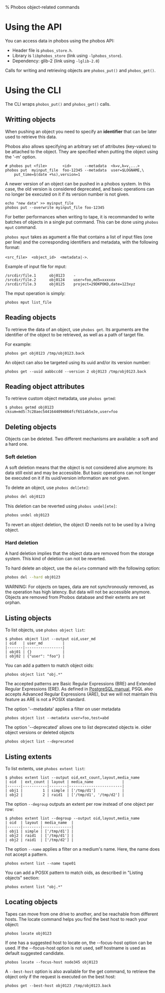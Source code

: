 % Phobos object-related commands

# Using the API
You can access data in phobos using the phobos API:

* Header file is `phobos_store.h`.
* Library is `libphobos_store` (link using `-lphobos_store`).
* Dependency: glib-2 (link using `-lglib-2.0`)

Calls for writing and retrieving objects are `phobos_put()` and
`phobos_get()`.

# Using the CLI
The CLI wraps `phobos_put()` and `phobos_get()` calls.

## Writting objects
When pushing an object you need to specify an **identifier** that can be later
used to retrieve this data.

Phobos also allows specifying an arbitrary set of attributes (key-values) to be
attached to the object. They are specified when putting the object using the
'-m' option.
```
# phobos put <file>       <id>      --metadata  <k=v,k=v,...>
phobos put  myinput_file  foo-12345 --metadata  user=$LOGNAME,\
    put_time=$(date +%s),version=1
```

A newer version of an object can be pushed in a phobos system. In this case, the
old version is considered deprecated, and basic operations can no longer be
executed on it if its version number is not given.

```
echo "new data" >> myinput_file
phobos put --overwrite myinput_file foo-12345
```

For better performances when writing to tape, it is recommanded to write batches
of objects in a single put command. This can be done using `phobos mput`
command.

`phobos mput` takes as agument a file that contains a list of input files (one
per line) and the corresponding identifiers and metadata, with the following format:

`<src_file>  <object_id>  <metadata|->`.

Example of input file for mput:
```
/srcdir/file.1      obj0123    -
/srcdir/file.2      obj0124    user=foo,md5=xxxxxx
/srcdir/file.3      obj0125    project=29DKPOKD,date=123xyz
```
The mput operation is simply:
```
phobos mput list_file
```

## Reading objects
To retrieve the data of an object, use `phobos get`. Its arguments are the
identifier of the object to be retrieved, as well as a path of target file.

For example:
```
phobos get obj0123 /tmp/obj0123.back
```

An object can also be targeted using its uuid and/or its version number:
```
phobos get --uuid aabbccdd --version 2 obj0123 /tmp/obj0123.back
```

## Reading object attributes
To retrieve custom object metadata, use `phobos getmd`:
```
$ phobos getmd obj0123
cksum=md5:7c28aec5441644094064fcf651ab5e3e,user=foo
```

## Deleting objects

Objects can be deleted. Two different mechanisms are available: a soft and a
hard one.

### Soft deletion

A soft deletion means that the object is not considered alive anymore: its data
still exist and may be accessible. But basic operations can not longer be
executed on it if its uuid/version information are not given.

To delete an object, use `phobos del[ete]`:

```bash
phobos del obj0123
```

This deletion can be reverted using `phobos undel[ete]`:

```bash
phobos undel obj0123
```

To revert an object deletion, the object ID needs not to be used by a living
object.

### Hard deletion

A hard deletion implies that the object data are removed from the storage
system. This kind of deletion can not be reverted.

To hard delete an object, use the `delete` command with the following option:

```bash
phobos del --hard obj0123
```

WARNING: For objects on tapes, data are not synchronously removed, as the
operation has high latency. But data will not be accessible anymore. Objects
are removed from Phobos database and their extents are set orphan.

## Listing objects
To list objects, use `phobos object list`:
```
$ phobos object list --output oid,user_md
| oid   | user_md         |
|-------|-----------------|
| obj01 | {}              |
| obj02 | {"user": "foo"} |
```

You can add a pattern to match object oids:
```
phobos object list "obj.*"
```

The accepted patterns are Basic Regular Expressions (BRE) and Extended
Regular Expressions (ERE). As defined in [PostgreSQL manual](https://www.postgresql.org/docs/9.3/functions-matching.html#POSIX-SYNTAX-DETAILS),
PSQL also accepts Advanced Regular Expressions (ARE), but we will not maintain
this feature as ARE is not a POSIX standard.

The option '--metadata' applies a filter on user metadata
```
phobos object list --metadata user=foo,test=abd
```

The option '--deprecated' allows one to list deprecated objects ie. older object
versions or deleted objects
```
phobos object list --deprecated
```

## Listing extents
To list extents, use `phobos extent list`:
```
$ phobos extent list --output oid,ext_count,layout,media_name
| oid  | ext_count | layout | media_name             |
|------|-----------|--------|------------------------|
| obj1 |         1 | simple | ['/tmp/d1']            |
| obj2 |         2 | raid1  | ['/tmp/d1', '/tmp/d2'] |
```

The option `--degroup` outputs an extent per row instead of one object per row:
```
$ phobos extent list --degroup --output oid,layout,media_name
| oid  | layout | media_name  |
|------|--------|-------------|
| obj1 | simple | ['/tmp/d1'] |
| obj2 | raid1  | ['/tmp/d1'] |
| obj2 | raid1  | ['/tmp/d2'] |
```

The option `--name` applies a filter on a medium's name. Here, the name does not
accept a pattern.
```
phobos extent list --name tape01
```

You can add a POSIX pattern to match oids, as described in "Listing objects"
section:
```
phobos extent list "obj.*"
```

## Locating objects
Tapes can move from one drive to another, and be reachable from different
hosts. The locate command helps you find the best host to reach your object:
```
phobos locate obj0123
```

If one has a suggested host to locate on, the --focus-host option can be used.
If the --focus-host option is not used, self hostname is used as default
suggested candidate.
```
phobos locate --focus-host node345 obj0123
```

A `--best-host` option is also available for the get command, to retrieve the
object only if the request is executed on the best host:
```
phobos get --best-host obj0123 /tmp/obj0123.back
```
